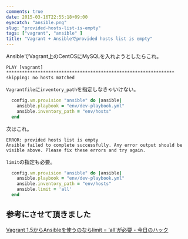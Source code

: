 ```yaml
---
comments: true
date: 2015-03-16T22:55:18+09:00
eyecatch: "ansible.png"
slug: "provided-hosts-list-is-empty"
tags: ["vagrant", "ansible" ]
title: "Vagrant + Ansibleでprovided hosts list is empty"
---
```


AnsibleでVagrant上のCentOSにMySQLを入れようとしたらこれ。

```
PLAY [vagrant] ****************************************************************
skipping: no hosts matched
```

`Vagrantfile`に`inventory_path`を指定しなきゃいけない。

``` ruby
  config.vm.provision "ansible" do |ansible|
    ansible.playbook = "env/dev-playbook.yml"
    ansible.inventory_path = "env/hosts"
  end
```

次はこれ。

```
ERROR: provided hosts list is empty
Ansible failed to complete successfully. Any error output should be
visible above. Please fix these errors and try again.
```

`limit`の指定も必要。

``` ruby
  config.vm.provision "ansible" do |ansible|
    ansible.playbook = "env/dev-playbook.yml"
    ansible.inventory_path = "env/hosts"
    ansible.limit = 'all'
  end
```

## 参考にさせて頂きました

[Vagrant 1.5からAnsibleを使うのならlimit = 'all'が必要 - 今日のハック](http://narusemotoki.tumblr.com/post/82475978900/vagrant-1-5-ansible-limit-all)



